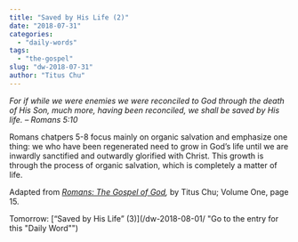 ```yaml
---
title: "Saved by His Life (2)"
date: "2018-07-31"
categories: 
  - "daily-words"
tags: 
  - "the-gospel"
slug: "dw-2018-07-31"
author: "Titus Chu"
---
```


_For if while we were enemies we were reconciled to God through the death of His Son, much more, having been reconciled, we shall be saved by His life._ _– Romans 5:10_

Romans chatpers 5-8 focus mainly on organic salvation and emphasize one thing: we who have been regenerated need to grow in God’s life until we are inwardly sanctified and outwardly glorified with Christ. This growth is through the process of organic salvation, which is completely a matter of life.

Adapted from _[Romans: The Gospel of God](/book-romans/ "Go to the listing for this book"),_ by Titus Chu; Volume One, page 15.

Tomorrow: [“Saved by His Life” (3)](/dw-2018-08-01/ "Go to the entry for this "Daily Word"")
